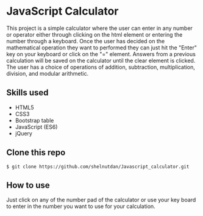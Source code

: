 # JavaScript Calculator

This project is a simple calculator where the user can enter in any number or operator either through clicking on the html element or entering the number through a keyboard. Once the user has decided on the mathematical operation they want to performed they can just hit the "Enter" key on your keyboard or click on the "=" element. Answers from a previous calculation will be saved on the calculator until the clear element is clicked. The user has a choice of operations of addition, subtraction, multiplication, division, and modular arithmetic.

## Skills used
 - HTML5
 - CSS3
 - Bootstrap table
 - JavaScript (ES6)
 - jQuery

## Clone this repo

```
$ git clone https://github.com/shelnutdan/Javascript_calculator.git
```

## How to use
Just click on any of the number pad of the calculator or use your key board to enter in the number you want to use for your calculation.
